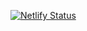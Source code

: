 [![Netlify Status](https://api.netlify.com/api/v1/badges/779a03c5-0eb1-4490-a82f-8cdb207e3fe9/deploy-status)](https://app.netlify.com/sites/determined-meninsky-d13af6/deploys)
